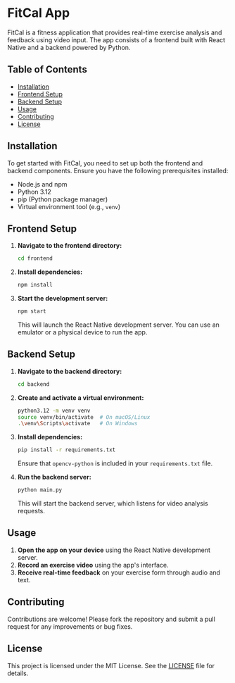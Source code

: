 # FitCal App

FitCal is a fitness application that provides real-time exercise analysis and feedback using video input. The app consists of a frontend built with React Native and a backend powered by Python.

## Table of Contents

- [Installation](#installation)
- [Frontend Setup](#frontend-setup)
- [Backend Setup](#backend-setup)
- [Usage](#usage)
- [Contributing](#contributing)
- [License](#license)

## Installation

To get started with FitCal, you need to set up both the frontend and backend components. Ensure you have the following prerequisites installed:

- Node.js and npm
- Python 3.12
- pip (Python package manager)
- Virtual environment tool (e.g., `venv`)

## Frontend Setup

1. **Navigate to the frontend directory:**

   ```bash
   cd frontend
   ```

2. **Install dependencies:**

   ```bash
   npm install
   ```

3. **Start the development server:**

   ```bash
   npm start
   ```

   This will launch the React Native development server. You can use an emulator or a physical device to run the app.

## Backend Setup

1. **Navigate to the backend directory:**

   ```bash
   cd backend
   ```

2. **Create and activate a virtual environment:**

   ```bash
   python3.12 -m venv venv
   source venv/bin/activate  # On macOS/Linux
   .\venv\Scripts\activate   # On Windows
   ```

3. **Install dependencies:**

   ```bash
   pip install -r requirements.txt
   ```

   Ensure that `opencv-python` is included in your `requirements.txt` file.

4. **Run the backend server:**

   ```bash
   python main.py
   ```

   This will start the backend server, which listens for video analysis requests.

## Usage

1. **Open the app on your device** using the React Native development server.
2. **Record an exercise video** using the app's interface.
3. **Receive real-time feedback** on your exercise form through audio and text.

## Contributing

Contributions are welcome! Please fork the repository and submit a pull request for any improvements or bug fixes.

## License

This project is licensed under the MIT License. See the [LICENSE](LICENSE) file for details.
